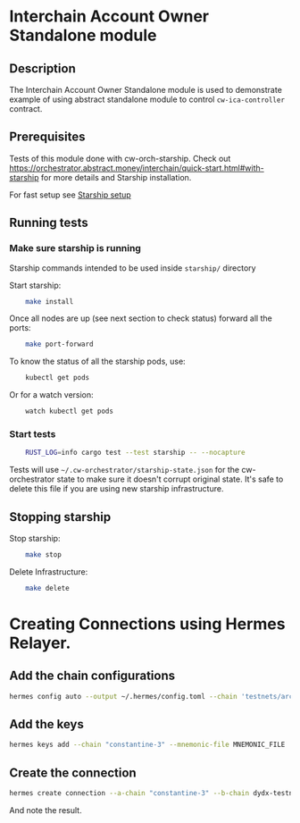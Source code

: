 # Interchain Account Owner Standalone module

## Description

The Interchain Account Owner Standalone module is used to demonstrate example of using abstract standalone module to control `cw-ica-controller` contract.

## Prerequisites

Tests of this module done with cw-orch-starship. Check out <https://orchestrator.abstract.money/interchain/quick-start.html#with-starship> for more details and Starship installation.

For fast setup see [Starship setup](starship/setup.md#starship-setup)

## Running tests

### Make sure starship is running

Starship commands intended to be used inside `starship/` directory

Start starship:

```bash
    make install
```

Once all nodes are up (see next section to check status) forward all the ports:

```bash
    make port-forward
```

To know the status of all the starship pods, use:

```bash
    kubectl get pods
```

Or for a watch version:

```bash
    watch kubectl get pods
```

### Start tests

```bash
    RUST_LOG=info cargo test --test starship -- --nocapture
```

Tests will use `~/.cw-orchestrator/starship-state.json` for the cw-orchestrator state to make sure it doesn't corrupt original state. It's safe to delete this file if you are using new starship infrastructure.

## Stopping starship

Stop starship:

```bash
    make stop
```

Delete Infrastructure:

```bash
    make delete
```

# Creating Connections using Hermes Relayer.

## Add the chain configurations

```bash
hermes config auto --output ~/.hermes/config.toml --chain 'testnets/archwaytestnet'  --chain 'testnets/dydxtestnet' 
```

## Add the keys

```bash
hermes keys add --chain "constantine-3" --mnemonic-file MNEMONIC_FILE
```

## Create the connection
```bash
hermes create connection --a-chain "constantine-3" --b-chain dydx-testnet-4
```

And note the result. 